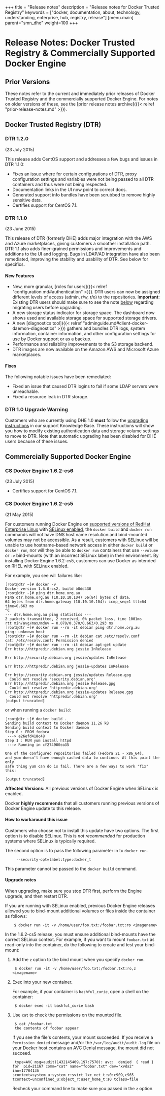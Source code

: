 
+++
title = "Release notes"
description = "Release notes for Docker Trusted Registry"
keywords = ["docker, documentation, about, technology, understanding, enterprise, hub, registry,  release"]
[menu.main]
parent="smn_dhe"
weight=100
+++



# Release Notes: Docker Trusted Registry & Commercially Supported Docker Engine

## Prior Versions

These notes refer to the current and immediately prior releases of Docker Trusted Registry and the commercially supported Docker Engine. For notes on older versions of these, see the [prior release notes archive]({{< relref "prior-release-notes.md" >}}).

## Docker Trusted Registry (DTR)

### DTR 1.2.0
(23 July 2015)

This release adds CentOS support and addresses a few bugs and issues in DTR 1.1.0:

* Fixes an issue where for certain configurations of DTR, proxy configuration settings and variables were not being passed to all DTR containers and thus were not being respected.
* Documentation links in the UI now point to correct docs.
* Generated support info bundles have been scrubbed to remove highly sensitive data.
* Certifies support for CentOS 7.1.

### DTR 1.1.0
(23 June 2015)

This release of DTR (formerly DHE) adds major integration with the AWS and Azure marketplaces, giving customers a smoother installation path. DTR 1.1 also adds finer-grained permissions and improvements and additions to the UI and logging. Bugs in LDAP/AD integration have also been remediated, improving the stability and usability of DTR. See below for specifics.

#### New Features

* New, more granular, [roles for users]({{< relref "configuration.md#authentication" >}}). DTR users can now be assigned different levels of access (admin, r/w, r/o) to the repositories. **Important:** Existing DTR users should make sure to see the note [below](#upgrade-warning) regarding migrating users before upgrading.
* A new storage status indicator for storage space. The dashboard now shows used and available storage space for supported storage drivers.
* A new [diagnostics tool]({{< relref "adminguide.md#client-docker-daemon-diagnostics" >}}) gathers and bundles DTR logs, system information, container information, and other configuration settings for use by Docker support or as a backup.
* Performance and reliability improvements to the S3 storage backend.
* DTR images are now available on the Amazon AWS and Microsoft Azure marketplaces.

#### Fixes

The following notable issues have been remediated:

* Fixed an issue that caused DTR logins to fail if some LDAP servers were unreachable.
* Fixed a resource leak in DTR storage.

### DTR 1.0 Upgrade Warning

Customers who are currently using DHE 1.0 **must** follow the [upgrading instructions](https://forums.docker.com/t/upgrading-docker-hub-enterprise-to-docker-trusted-registry/1925) in our support Knowledge Base. These instructions will show you how to modify existing authentication data and storage volume settings to move to DTR. Note that automatic upgrading has been disabled for DHE users because of these issues.

## Commercially Supported Docker Engine

### CS Docker Engine 1.6.2-cs6
(23 July 2015)

* Certifies support for CentOS 7.1.

### CS Docker Engine 1.6.2-cs5
(21 May 2015)

For customers running Docker Engine on [supported versions of RedHat Enterprise
Linux](https://www.docker.com/enterprise/support/) with [SELinux
enabled](
https://access.redhat.com/documentation/en-US/Red_Hat_Enterprise_Linux/7/html/SELinux_Users_and_Administrators_Guide/sect-Security-Enhanced_Linux-Working_with_SELinux-Enabling_and_Disabling_SELinux.html
), the `docker build` and `docker run`
commands will not have DNS host name resolution and bind-mounted volumes may
not be accessible.
As a result, customers with SELinux will be unable to use hostname-based network
access in either `docker build` or `docker run`, nor will they be able to
`docker run` containers
that use `--volume` or `-v` bind-mounts (with an incorrect SELinux label) in
their environment. By installing Docker Engine 1.6.2-cs5, customers can use Docker as intended on RHEL with SELinux enabled.

For example, you see will failures like:

```
[root@dtr ~]# docker -v
Docker version 1.6.0-cs2, build b8dd430
[root@dtr ~]# ping dtr.home.org.au
PING dtr.home.org.au (10.10.10.104) 56(84) bytes of data.
64 bytes from dtr.home.gateway (10.10.10.104): icmp_seq=1 ttl=64 time=0.663 ms
^C
--- dtr.home.org.au ping statistics ---
2 packets transmitted, 2 received, 0% packet loss, time 1001ms
rtt min/avg/max/mdev = 0.078/0.370/0.663/0.293 ms
[root@dtr ~]# docker run --rm -it debian ping dtr.home.org.au
ping: unknown host
[root@dtr ~]# docker run --rm -it debian cat /etc/resolv.conf
cat: /etc/resolv.conf: Permission denied
[root@dtr ~]# docker run --rm -it debian apt-get update
Err http://httpredir.debian.org jessie InRelease

Err http://security.debian.org jessie/updates InRelease

Err http://httpredir.debian.org jessie-updates InRelease

Err http://security.debian.org jessie/updates Release.gpg
  Could not resolve 'security.debian.org'
Err http://httpredir.debian.org jessie Release.gpg
  Could not resolve 'httpredir.debian.org'
Err http://httpredir.debian.org jessie-updates Release.gpg
  Could not resolve 'httpredir.debian.org'
[output truncated]

```

or when running a `docker build`:

```
[root@dtr ~]# docker build .
Sending build context to Docker daemon 11.26 kB
Sending build context to Docker daemon
Step 0 : FROM fedora
 ---> e26efd418c48
Step 1 : RUN yum install httpd
 ---> Running in cf274900ea35

One of the configured repositories failed (Fedora 21 - x86_64),
and yum doesn't have enough cached data to continue. At this point the only
safe thing yum can do is fail. There are a few ways to work "fix" this:

[output truncated]
```

**Affected Versions**: All previous versions of Docker Engine when SELinux
is enabled.

Docker **highly recommends** that all customers running previous versions of
Docker Engine update to this release.

#### **How to workaround this issue**

Customers who choose not to install this update have two options. The
first option is to disable SELinux. This is *not recommended* for production
systems where SELinux is typically required.

The second option is to pass the following parameter in to `docker run`.

  	     --security-opt=label:type:docker_t

This parameter cannot be passed to the `docker build` command.

#### **Upgrade notes**

When upgrading, make sure you stop DTR first, perform the Engine upgrade, and
then restart DTR.

If you are running with SELinux enabled, previous Docker Engine releases allowed
you to bind-mount additional volumes or files inside the container as follows:

		$ docker run -it -v /home/user/foo.txt:/foobar.txt:ro <imagename>

In the 1.6.2-cs5 release, you must ensure additional bind-mounts have the correct
SELinux context. For example, if you want to mount `foobar.txt` as read-only
into the container, do the following to create and test your bind-mount:

1. Add the `z` option to the bind mount when you specify `docker run`.

		$ docker run -it -v /home/user/foo.txt:/foobar.txt:ro,z <imagename>

2. Exec into your new container.

	For example, if your container is `bashful_curie`, open a shell on the
	container:

		$ docker exec -it bashful_curie bash

3. Use `cat` to check the permissions on the mounted file.

		$ cat /foobar.txt
		the contents of foobar appear

	If you see the file's contents, your mount succeeded. If you receive a
	`Permission denied` message and/or the `/var/log/audit/audit.log` file on
	your Docker host contains an AVC Denial message, the mount did not succeed.

		type=AVC msg=audit(1432145409.197:7570): avc:  denied  { read } for  pid=21167 comm="cat" name="foobar.txt" dev="xvda2" ino=17704136 scontext=system_u:system_r:svirt_lxc_net_t:s0:c909,c965 tcontext=unconfined_u:object_r:user_home_t:s0 tclass=file

	Recheck your command line to make sure you passed in the `z` option.

